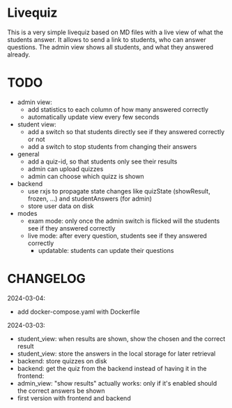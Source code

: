 # Livequiz

This is a very simple livequiz based on MD files with a live view of what the students answer.
It allows to send a link to students, who can answer questions.
The admin view shows all students, and what they answered already.

# TODO

- admin view:
  - add statistics to each column of how many answered correctly
  - automatically update view every few seconds
- student view:
  - add a switch so that students directly see if they answered correctly or not
  - add a switch to stop students from changing their answers
- general
  - add a quiz-id, so that students only see their results
  - admin can upload quizzes
  - admin can choose which quizz is shown
- backend
  - use rxjs to propagate state changes like quizState (showResult, frozen, ...) and studentAnswers (for admin)
  - store user data on disk
- modes
  - exam mode: only once the admin switch is flicked will the students see if they answered correctly
  - live mode: after every question, students see if they answered correctly
    - updatable: students can update their questions

# CHANGELOG

2024-03-04:
- add docker-compose.yaml with Dockerfile

2024-03-03:
- student_view: when results are shown, show the chosen and the correct result
- student_view: store the answers in the local storage for later retrieval
- backend: store quizzes on disk
- backend: get the quiz from the backend instead of having it in the frontend:
- admin_view: "show results" actually works: only if it's enabled should the correct answers be shown
- first version with frontend and backend

